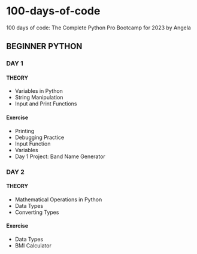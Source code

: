 # 100-days-of-code
100 days of code: The Complete Python Pro Bootcamp for 2023 by Angela

## BEGINNER PYTHON

### DAY 1
#### THEORY
- Variables in Python
- String Manipulation
- Input and Print Functions
#### Exercise
- Printing
- Debugging Practice
- Input Function
- Variables
- Day 1 Project: Band Name Generator

### DAY 2
#### THEORY
- Mathematical Operations in Python
- Data Types
- Converting Types
#### Exercise
- Data Types
- BMI Calculator
